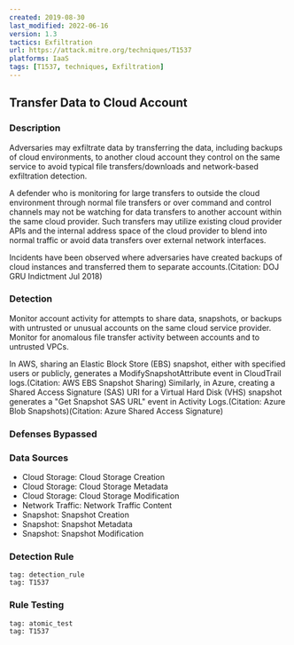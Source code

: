 ```yaml
---
created: 2019-08-30
last_modified: 2022-06-16
version: 1.3
tactics: Exfiltration
url: https://attack.mitre.org/techniques/T1537
platforms: IaaS
tags: [T1537, techniques, Exfiltration]
---
```


## Transfer Data to Cloud Account

### Description

Adversaries may exfiltrate data by transferring the data, including backups of cloud environments, to another cloud account they control on the same service to avoid typical file transfers/downloads and network-based exfiltration detection.

A defender who is monitoring for large transfers to outside the cloud environment through normal file transfers or over command and control channels may not be watching for data transfers to another account within the same cloud provider. Such transfers may utilize existing cloud provider APIs and the internal address space of the cloud provider to blend into normal traffic or avoid data transfers over external network interfaces.

Incidents have been observed where adversaries have created backups of cloud instances and transferred them to separate accounts.(Citation: DOJ GRU Indictment Jul 2018) 

### Detection

Monitor account activity for attempts to share data, snapshots, or backups with untrusted or unusual accounts on the same cloud service provider. Monitor for anomalous file transfer activity between accounts and to untrusted VPCs. 

In AWS, sharing an Elastic Block Store (EBS) snapshot, either with specified users or publicly, generates a ModifySnapshotAttribute event in CloudTrail logs.(Citation: AWS EBS Snapshot Sharing) Similarly, in Azure, creating a Shared Access Signature (SAS) URI for a Virtual Hard Disk (VHS) snapshot generates a "Get Snapshot SAS URL" event in Activity Logs.(Citation: Azure Blob Snapshots)(Citation: Azure Shared Access Signature)

### Defenses Bypassed



### Data Sources

  - Cloud Storage: Cloud Storage Creation
  -  Cloud Storage: Cloud Storage Metadata
  -  Cloud Storage: Cloud Storage Modification
  -  Network Traffic: Network Traffic Content
  -  Snapshot: Snapshot Creation
  -  Snapshot: Snapshot Metadata
  -  Snapshot: Snapshot Modification
### Detection Rule

```query
tag: detection_rule
tag: T1537
```

### Rule Testing

```query
tag: atomic_test
tag: T1537
```
